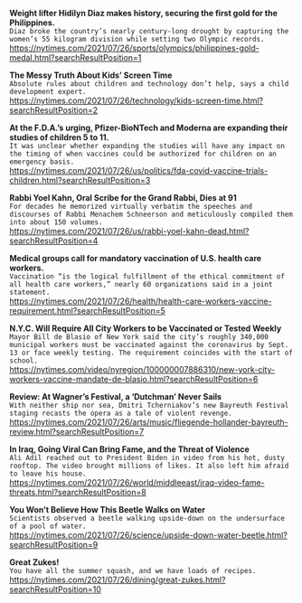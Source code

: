 **Weight lifter Hidilyn Diaz makes history, securing the first gold for the Philippines.**\
`Diaz broke the country’s nearly century-long drought by capturing the women’s 55 kilogram division while setting two Olympic records.`\
https://nytimes.com/2021/07/26/sports/olympics/philippines-gold-medal.html?searchResultPosition=1

**The Messy Truth About Kids’ Screen Time**\
`Absolute rules about children and technology don’t help, says a child development expert.`\
https://nytimes.com/2021/07/26/technology/kids-screen-time.html?searchResultPosition=2

**At the F.D.A.’s urging, Pfizer-BioNTech and Moderna are expanding their studies of children 5 to 11.**\
`It was unclear whether expanding the studies will have any impact on the timing of when vaccines could be authorized for children on an emergency basis.`\
https://nytimes.com/2021/07/26/us/politics/fda-covid-vaccine-trials-children.html?searchResultPosition=3

**Rabbi Yoel Kahn, Oral Scribe for the Grand Rabbi, Dies at 91**\
`For decades he memorized virtually verbatim the speeches and discourses of Rabbi Menachem Schneerson and meticulously compiled them into about 150 volumes.`\
https://nytimes.com/2021/07/26/us/rabbi-yoel-kahn-dead.html?searchResultPosition=4

**Medical groups call for mandatory vaccination of U.S. health care workers.**\
`Vaccination “is the logical fulfillment of the ethical commitment of all health care workers,” nearly 60 organizations said in a joint statement.`\
https://nytimes.com/2021/07/26/health/health-care-workers-vaccine-requirement.html?searchResultPosition=5

**N.Y.C. Will Require All City Workers to be Vaccinated or Tested Weekly**\
`Mayor Bill de Blasio of New York said the city’s roughly 340,000 municipal workers must be vaccinated against the coronavirus by Sept. 13 or face weekly testing. The requirement coincides with the start of school.`\
https://nytimes.com/video/nyregion/100000007886310/new-york-city-workers-vaccine-mandate-de-blasio.html?searchResultPosition=6

**Review: At Wagner’s Festival, a ‘Dutchman’ Never Sails**\
`With neither ship nor sea, Dmitri Tcherniakov’s new Bayreuth Festival staging recasts the opera as a tale of violent revenge.`\
https://nytimes.com/2021/07/26/arts/music/fliegende-hollander-bayreuth-review.html?searchResultPosition=7

**In Iraq, Going Viral Can Bring Fame, and the Threat of Violence**\
`Ali Adil reached out to President Biden in video from his hot, dusty rooftop. The video brought millions of likes. It also left him afraid to leave his house.`\
https://nytimes.com/2021/07/26/world/middleeast/iraq-video-fame-threats.html?searchResultPosition=8

**You Won’t Believe How This Beetle Walks on Water**\
`Scientists observed a beetle walking upside-down on the undersurface of a pool of water.`\
https://nytimes.com/2021/07/26/science/upside-down-water-beetle.html?searchResultPosition=9

**Great Zukes!**\
`You have all the summer squash, and we have loads of recipes.`\
https://nytimes.com/2021/07/26/dining/great-zukes.html?searchResultPosition=10

